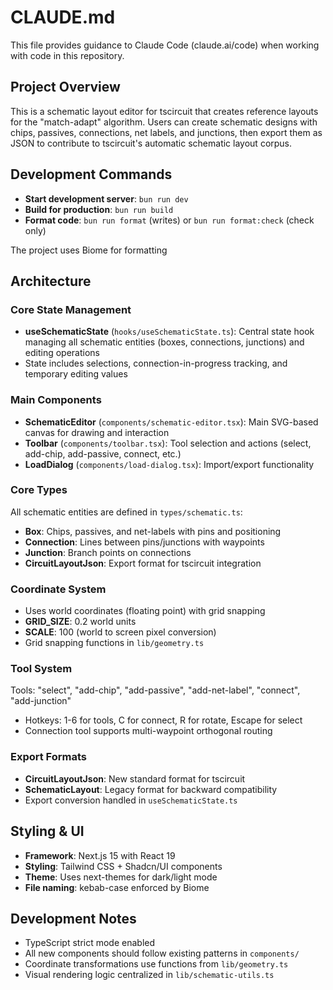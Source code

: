 # CLAUDE.md

This file provides guidance to Claude Code (claude.ai/code) when working with code in this repository.

## Project Overview

This is a schematic layout editor for tscircuit that creates reference layouts for the "match-adapt" algorithm. Users can create schematic designs with chips, passives, connections, net labels, and junctions, then export them as JSON to contribute to tscircuit's automatic schematic layout corpus.

## Development Commands

- **Start development server**: `bun run dev`
- **Build for production**: `bun run build`
- **Format code**: `bun run format` (writes) or `bun run format:check` (check only)

The project uses Biome for formatting

## Architecture

### Core State Management

- **useSchematicState** (`hooks/useSchematicState.ts`): Central state hook managing all schematic entities (boxes, connections, junctions) and editing operations
- State includes selections, connection-in-progress tracking, and temporary editing values

### Main Components

- **SchematicEditor** (`components/schematic-editor.tsx`): Main SVG-based canvas for drawing and interaction
- **Toolbar** (`components/toolbar.tsx`): Tool selection and actions (select, add-chip, add-passive, connect, etc.)
- **LoadDialog** (`components/load-dialog.tsx`): Import/export functionality

### Core Types

All schematic entities are defined in `types/schematic.ts`:

- **Box**: Chips, passives, and net-labels with pins and positioning
- **Connection**: Lines between pins/junctions with waypoints
- **Junction**: Branch points on connections
- **CircuitLayoutJson**: Export format for tscircuit integration

### Coordinate System

- Uses world coordinates (floating point) with grid snapping
- **GRID_SIZE**: 0.2 world units
- **SCALE**: 100 (world to screen pixel conversion)
- Grid snapping functions in `lib/geometry.ts`

### Tool System

Tools: "select", "add-chip", "add-passive", "add-net-label", "connect", "add-junction"

- Hotkeys: 1-6 for tools, C for connect, R for rotate, Escape for select
- Connection tool supports multi-waypoint orthogonal routing

### Export Formats

- **CircuitLayoutJson**: New standard format for tscircuit
- **SchematicLayout**: Legacy format for backward compatibility
- Export conversion handled in `useSchematicState.ts`

## Styling & UI

- **Framework**: Next.js 15 with React 19
- **Styling**: Tailwind CSS + Shadcn/UI components
- **Theme**: Uses next-themes for dark/light mode
- **File naming**: kebab-case enforced by Biome

## Development Notes

- TypeScript strict mode enabled
- All new components should follow existing patterns in `components/`
- Coordinate transformations use functions from `lib/geometry.ts`
- Visual rendering logic centralized in `lib/schematic-utils.ts`
